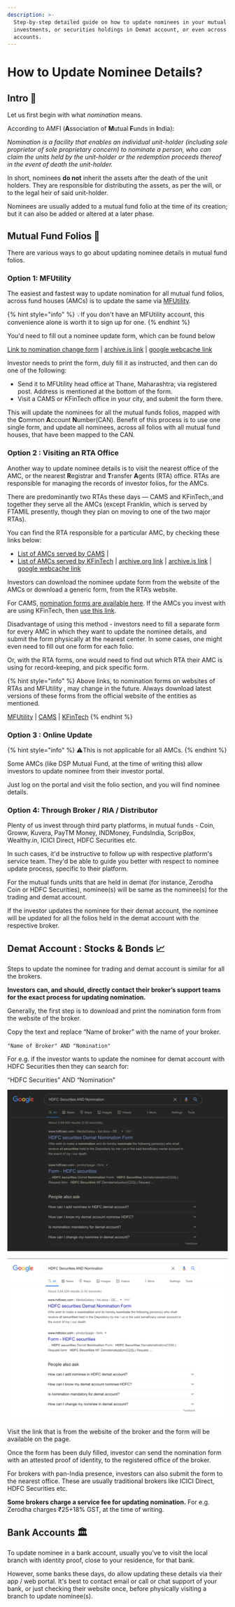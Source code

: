 ```yaml
---
description: >-
  Step-by-step detailed guide on how to update nominees in your mutual fund
  investments, or securities holdings in Demat account, or even across your bank
  accounts.
---
```


# How to Update Nominee Details?

## Intro 👋

Let us first begin with what _nomination_ means.

According to AMFI (**A**ssociation of **M**utual **F**unds in **I**ndia):

_Nomination is a facility that enables an individual unit_-_holder (including sole proprietor of sole proprietary concern) to nominate a person, who can claim the units held by the unit-holder or the redemption proceeds thereof in the event of death the unit-holder._

In short, nominees **do not** inherit the assets after the death of the unit holders. They are responsible for distributing the assets, as per the will, or to the legal heir of said unit-holder.

Nominees are usually added to a mutual fund folio at the time of its creation; but it can also be added or altered at a later phase.

## Mutual Fund Folios 📒

There are various ways to go about updating nominee details in mutual fund folios.

### Option 1: MFUtility

The easiest and fastest way to update nomination for all mutual fund folios, across fund houses (AMCs) is to update the same via [MFUtility](https://www.mfuindia.com).

{% hint style="info" %}
💡If you don't have an MFUtility account, this convenience alone is worth it to sign up for one.
{% endhint %}

You'd need to fill out a nominee update form, which can be found below

[Link to nomination change form](https://www.mfuindia.com/downloads/NCT-Nomination.pdf) | [archive.is link](https://archive.is/99hfV) | [google webcache link](https://webcache.googleusercontent.com/search?q=cache:https://www.mfuindia.com/downloads/NCT-Nomination.pdf)

Investor needs to print the form, duly fill it as instructed, and then can do one of the following:

* Send it to MFUtility head office at Thane, Maharashtra; via registered post. Address is mentioned at the bottom of the form.
* Visit a CAMS or KFinTech office in your city, and submit the form there.

This will update the nominees for all the mutual funds folios, mapped with the **C**ommon **A**ccount **N**umber(CAN). Benefit of this process is to use one single form, and update all nominees, across all folios with all mutual fund houses, that have been mapped to the CAN.

### Option 2 : Visiting an RTA Office

Another way to update nominee details is to visit the nearest office of the AMC, or the nearest **R**egistrar and **T**ransfer **A**gents (RTA) office. RTAs are responsible for managing the records of investor folios, for the AMCs.

There are predominantly two RTAs these days — CAMS and KFinTech,;and together they serve all the AMCs (except Franklin, which is served by FTAMIL presently, though they plan on moving to one of the two major RTAs).

You can find the RTA responsible for a particular AMC, by checking these links below:

* [List of AMCs served by CAMS](https://www.camsonline.com/InvestorServices/COL\_ISMutualFunds.aspx) |
* [List of AMCs served by KFinTech](https://mfs.kfintech.com/mfs/Generalpages/ourCredential.aspx) | [archive.org link](https://web.archive.org/web/20210120192816/https://mfs.kfintech.com/mfs/Generalpages/ourCredential.aspx) | [archive.is link](https://archive.is/egomv) | [google webcache link](https://webcache.googleusercontent.com/search?q=cache:https://mfs.kfintech.com/mfs/Generalpages/ourCredential.aspx)

Investors can download the nominee update form from the website of the AMCs or download a generic form, from the RTA’s website.

For CAMS, [nomination forms are available here](https://new.camsonline.com/Investors/Service-requests/Service-Request-Forms/Nomination-Form). If the AMCs you invest with are using KFinTech, then [use this link](https://mfs.kfintech.com/mfs/Generalpages/downloads/8NOMINATIONFORM.pdf).

Disadvantage of using this method - investors need to fill a separate form for every AMC in which they want to update the nominee details, and submit the form physically at the nearest center. In some cases, one might even need to fill out one form for each folio.

Or, with the RTA forms, one would need to find out which RTA their AMC is using for record-keeping, and pick specific form.

{% hint style="info" %}
Above links, to nomination forms on websites of RTAs and MFUtility , may change in the future. Always download latest versions of these forms from the official website of the entities as mentioned.

[MFUtility](https://www.mfuindia.com) | [CAMS](https://new.camsonline.com) | [KFinTech](%20https:/www.kfintech.com)
{% endhint %}

### Option 3 : Online Update

{% hint style="info" %}
⚠️This is not applicable for all AMCs.
{% endhint %}

Some AMCs (like DSP Mutual Fund, at the time of writing this) allow investors to update nominee from their investor portal.

Just log on the portal and visit the folio section, and you will find nominee details.

### Option 4: Through Broker / RIA / Distributor

Plenty of us invest through third party platforms, in mutual funds - Coin, Groww, Kuvera, PayTM Money, INDMoney, FundsIndia, ScripBox, Wealthy.in, ICICI Direct, HDFC Securities etc.

In such cases, it'd be instructive to follow up with respective platform's service team. They'd be able to guide you better with respect to nominee update process, specific to their platform.

For the mutual funds units that are held in demat (for instance, Zerodha Coin or HDFC Securities), nominee(s) will be same as the nominee(s) for the trading and demat account.

If the investor updates the nominee for their demat account, the nominee will be updated for all the folios held in the demat account with the respective broker.

## Demat Account : Stocks & Bonds 📈

Steps to update the nominee for trading and demat account is similar for all the brokers.

**Investors can, and should, directly contact their broker’s support teams for the exact process for updating nomination.**

Generally, the first step is to download and print the nomination form from the website of the broker.

Copy the text and replace “Name of broker” with the name of your broker.

`"Name of Broker" AND "Nomination"`

For e.g. if the investor wants to update the nominee for demat account with HDFC Securities then they can search for:

“HDFC Securities” AND “Nomination”

![HDFC Securities Demat Nomination Form - Dark Mode](<../.gitbook/assets/hdfc-securities-demat-nomination.dark (1).png>)

![HDFC Securities Demat Nomination Form - Light Mode](<../.gitbook/assets/hdfc-securities-demat-nomination.light (1).png>)

Visit the link that is from the website of the broker and the form will be available on the page.

Once the form has been duly filled, investor can send the nomination form with an attested proof of identity, to the registered office of the broker.

For brokers with pan-India presence, investors can also submit the form to the nearest office. These are usually traditional brokers like ICICI Direct, HDFC Securities etc.

**Some brokers charge a service fee for updating nomination.** For e.g. Zerodha charges ₹25+18% GST, at the time of writing.

## Bank Accounts 🏛️

To update nominee in a bank account, usually you've to visit the local branch with identity proof, close to your residence, for that bank.

However, some banks these days, do allow updating these details via their app / web portal. It's best to contact email or call or chat support of your bank, or just checking their website once, before physically visiting a branch to update nominee(s).
